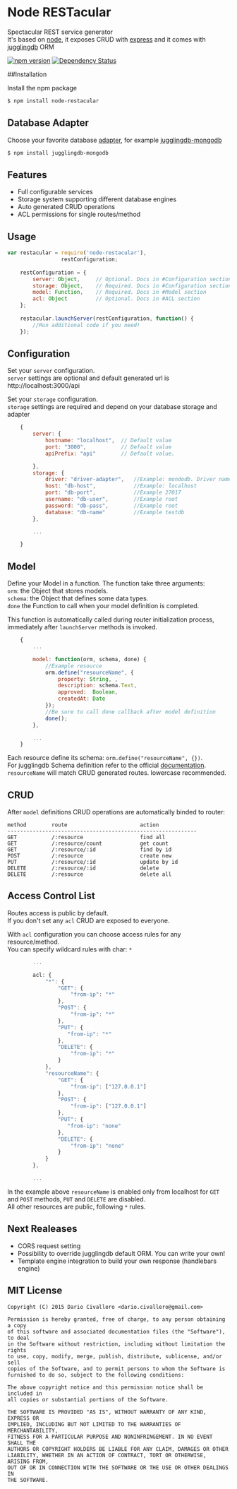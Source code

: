 # Node RESTacular

Spectacular REST service generator<br>
It's based on [node](http://nodejs.org), it exposes CRUD with [express](http://expressjs.com) and it comes with [jugglingdb](http://jugglingdb.co) ORM

[![npm version](https://badge.fury.io/js/node-restacular.svg)](http://badge.fury.io/js/node-restacular)
[![Dependency Status](https://david-dm.org/civa86/node-restacular.svg)](https://david-dm.org/civa86/node-restacular)

##Installation

Install the npm package
```bash
$ npm install node-restacular
```

## Database Adapter

Choose your favorite database [adapter](http://jugglingdb.co/#ADAPTERS), for example [jugglingdb-mongodb](https://github.com/jugglingdb/mongodb-adapter)

```bash
$ npm install jugglingdb-mongodb
```

## Features

*	Full configurable services
*	Storage system supporting different database engines
*	Auto generated CRUD operations
*	ACL permissions for single routes/method

## Usage
```javascript
var restacular = require('node-restacular'),
           		 restConfiguration;
	
    restConfiguration = {
        server: Object, 	// Optional. Docs in #Configuration section
       	storage: Object,    // Required. Docs in #Configuration section
        model: Function,    // Required. Docs in #Model section
        acl: Object		    // Optional. Docs in #ACL section
    };
    
    restacular.launchServer(restConfiguration, function() {
        //Run additional code if you need!
    });
```

## Configuration

Set your `server`  configuration.<br> 
`server` settings are optional and default generated url is http://localhost:3000/api

Set your `storage` configuration.<br>
`storage` settings are required and depend on your database storage and adapter

```javascript
	{
		server: {
			hostname: "localhost", 	// Default value
			port: "3000", 			// Default value
			apiPrefix: "api"		// Default value.   

		},
		storage: { 
			driver: "driver-adapter", 	//Example: mondodb. Driver name based on your db adapter. 
	        host: "db-host",			//Example: localhost
	        port: "db-port",			//Example 27017
	        username: "db-user",		//Example root
	        password: "db-pass",		//Example root
	        database: "db-name"			//Example testdb
		},

		...

	}
```

## Model

Define your Model in a function. The function take three arguments:<br>
`orm`: the Object that stores models.<br>
`schema`: the Object that defines some data types.<br>
`done` the Function to call when your model definition is completed.<br>

This function is automatically called during router initialization process, immediately after `launchServer` methods is invoked.<br>

```javascript
    {
        ...

        model: function(orm, schema, done) {
            //Example resource
            orm.define("resourceName", {
                property: String, ,
                description: schema.Text,
                approved:  Boolean,
                createdAt: Date
            });
            //Be sure to call done callback after model definition
            done(); 
        },

        ... 
    }
``` 
Each resource define its schema: `orm.define("resourceName", {})`.<br>
For jugglingdb Schema definition refer to the official [documentation](http://jugglingdb.co/schema.3.html).<br>
`resourceName` will match CRUD generated routes. lowercase recommended.

## CRUD

After `model` definitions CRUD operations are automatically binded to router:

```
method        route                       action 
------------------------------------------------------------
GET           /:resource                  find all
GET           /:resource/count            get count
GET           /:resource/:id              find by id       
POST          /:resource                  create new   
PUT           /:resource/:id              update by id      
DELETE        /:resource/:id              delete
DELETE        /:resource                  delete all 
```

## Access Control List

Routes access is public by default.<br>
If you don't set any `acl` CRUD are exposed to everyone.

With `acl` configuration you can choose access rules for any resource/method.<br>
You can specify wildcard rules with char: `*`
```javascript
        ...

        acl: {
            "*": {
                "GET": {
                    "from-ip": "*" 
                },
                "POST": {
                    "from-ip": "*"
                },
                "PUT": {
                   "from-ip": "*"
                },
                "DELETE": {
                    "from-ip": "*"
                }
            },
            "resourceName": {
                "GET": {
                    "from-ip": ["127.0.0.1"] 
                },
                "POST": {
                    "from-ip": ["127.0.0.1"]
                },
                "PUT": {
                   "from-ip": "none"
                },
                "DELETE": {
                    "from-ip": "none"
                } 
            }
        }, 

        ...

```

In the example above `resourceName` is enabled only from localhost for `GET` and `POST` methods, `PUT` and `DELETE` are disabled.<br>
All other resources are public, following `*` rules.

## Next Realeases

*   CORS request setting
*   Possibility to override jugglingdb default ORM. You can write your own!
*   Template engine integration to build your own response (handlebars engine) 

## MIT License

```text
Copyright (C) 2015 Dario Civallero <dario.civallero@gmail.com>

Permission is hereby granted, free of charge, to any person obtaining a copy
of this software and associated documentation files (the "Software"), to deal
in the Software without restriction, including without limitation the rights
to use, copy, modify, merge, publish, distribute, sublicense, and/or sell
copies of the Software, and to permit persons to whom the Software is
furnished to do so, subject to the following conditions:

The above copyright notice and this permission notice shall be included in
all copies or substantial portions of the Software.

THE SOFTWARE IS PROVIDED "AS IS", WITHOUT WARRANTY OF ANY KIND, EXPRESS OR
IMPLIED, INCLUDING BUT NOT LIMITED TO THE WARRANTIES OF MERCHANTABILITY,
FITNESS FOR A PARTICULAR PURPOSE AND NONINFRINGEMENT. IN NO EVENT SHALL THE
AUTHORS OR COPYRIGHT HOLDERS BE LIABLE FOR ANY CLAIM, DAMAGES OR OTHER
LIABILITY, WHETHER IN AN ACTION OF CONTRACT, TORT OR OTHERWISE, ARISING FROM,
OUT OF OR IN CONNECTION WITH THE SOFTWARE OR THE USE OR OTHER DEALINGS IN
THE SOFTWARE.
```


